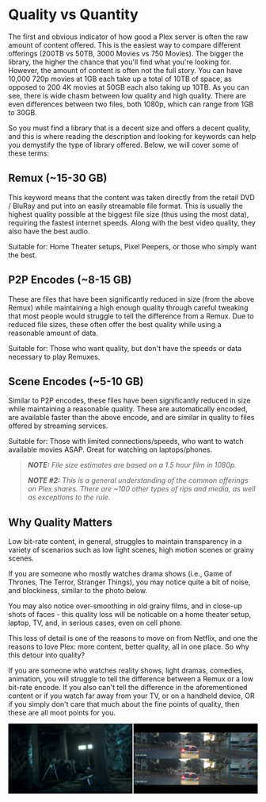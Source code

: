 # Quality vs Quantity

The first and obvious indicator of how good a Plex server is often the raw amount of content offered. This is the easiest way to compare different offerings (200TB vs 50TB, 3000 Movies vs 750 Movies). The bigger the library, the higher the chance that you'll find what you're looking for. However, the amount of content is often not the full story. You can have 10,000 720p movies at 1GB each take up a total of 10TB of space, as opposed to 200 4K movies at 50GB each also taking up 10TB. As you can see, there is wide chasm between low quality and high quality. There are even differences between two files, both 1080p, which can range from 1GB to 30GB.

So you must find a library that is a decent size and offers a decent quality, and this is where reading the description and looking for keywords can help you demystify the type of library offered. Below, we will cover some of these terms:

## Remux (~15-30 GB)
This keyword means that the content was taken directly from the retail DVD / BluRay and put into an easily streamable file format. This is usually the highest quality possible at the biggest file size (thus using the most data), requiring the fastest internet speeds. Along with the best video quality, they also have the best audio. 

Suitable for: Home Theater setups, Pixel Peepers, or those who simply want the best.

## P2P Encodes (~8-15 GB)
These are files that have been significantly reduced in size (from the above Remux) while maintaining a high enough quality through careful tweaking that most people would struggle to tell the difference from a Remux. Due to reduced file sizes, these often offer the best quality while using a reasonable amount of data. 

Suitable for: Those who want quality, but don't have the speeds or data necessary to play Remuxes.

## Scene Encodes (~5-10 GB)

Similar to P2P encodes, these files have been significantly reduced in size while maintaining a reasonable quality. These are automatically encoded, are available faster than the above encode, and are similar in quality to files offered by streaming services. 

Suitable for: Those with limited connections/speeds, who want to watch available movies ASAP. Great for watching on laptops/phones.


> ***NOTE:** File size estimates are based on a 1.5 hour film in 1080p.*
> 
> ***NOTE #2:** This is a general understanding of the common offerings on Plex shares. There are ~100 other types of rips and media, as well as exceptions to the rule.*


## Why Quality Matters
Low bit-rate content, in general, struggles to maintain transparency in a variety of scenarios such as low light scenes, high motion scenes or grainy scenes.

If you are someone who mostly watches drama shows (i.e., Game of Thrones, The Terror, Stranger Things), you may notice quite a bit of noise, and blockiness, similar to the photo below.

You may also notice over-smoothing in old grainy films, and in close-up shots of faces - this quality loss will be noticable on a home theater setup, laptop, TV, and, in serious cases, even on cell phone.

This loss of detail is one of the reasons to move on from Netflix, and one the reasons to love Plex: more content, better quality, all in one place. So why this detour into quality?

If you are someone who watches reality shows, light dramas, comedies, animation, you will struggle to tell the difference between a Remux or a low bit-rate encode. If you also can't tell the difference in the aforementioned content or if you watch far away from your TV, or on a handheld device, OR if you simply don't care that much about the fine points of quality, then these are all moot points for you.

[![Low bitrate vs High bitrate files](../media/quality-vs-quantity.png "Low bitrate vs High bitrate files")](https://docs.blackbeard.media/media/quality-vs-quantity.png)

